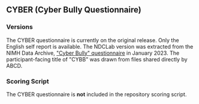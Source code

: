 ## CYBER (Cyber Bully Questionnaire)

### Versions
The CYBER questionnaire is currently on the original release. Only the English self report is available. The NDCLab version was extracted from the NIMH Data Archive, ["Cyber Bully" questionnaire](https://nda.nih.gov/data_structure.html?short_name=abcd_cb01) in January 2023. The participant-facing title of "CYBB" was drawn from files shared directly by ABCD.


### Scoring Script
The CYBER questionnaire is **not** included in the repository scoring script.